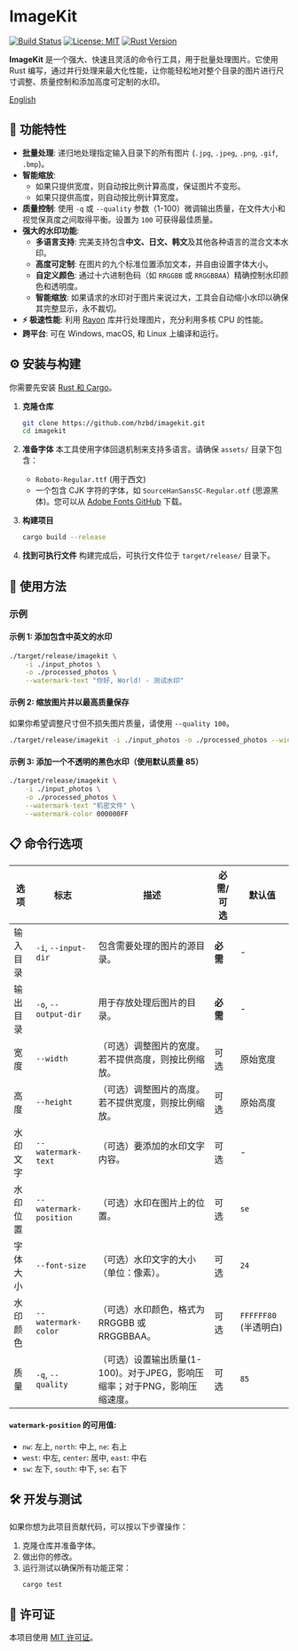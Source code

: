 # ImageKit

[![Build Status](https://img.shields.io/badge/build-passing-brightgreen)](https://github.com/hzbd/imagekit)
[![License: MIT](https://img.shields.io/badge/License-MIT-yellow.svg)](https://opensource.org/licenses/MIT)
[![Rust Version](https://img.shields.io/badge/rust-1.87%2B-blue.svg)](https://www.rust-lang.org)

**ImageKit** 是一个强大、快速且灵活的命令行工具，用于批量处理图片。它使用 Rust 编写，通过并行处理来最大化性能，让你能轻松地对整个目录的图片进行尺寸调整、质量控制和添加高度可定制的水印。

[English](./README.md)

## 🌟 功能特性

- **批量处理**: 递归地处理指定输入目录下的所有图片 (`.jpg`, `.jpeg`, `.png`, `.gif`, `.bmp`)。
- **智能缩放**:
    - 如果只提供宽度，则自动按比例计算高度，保证图片不变形。
    - 如果只提供高度，则自动按比例计算宽度。
- **质量控制**: 使用 `-q` 或 `--quality` 参数（1-100）微调输出质量，在文件大小和视觉保真度之间取得平衡。设置为 `100` 可获得最佳质量。
- **强大的水印功能**:
    - **多语言支持**: 完美支持包含**中文、日文、韩文**及其他各种语言的混合文本水印。
    - **高度可定制**: 在图片的九个标准位置添加文本，并自由设置字体大小。
    - **自定义颜色**: 通过十六进制色码（如 `RRGGBB` 或 `RRGGBBAA`）精确控制水印颜色和透明度。
    - **智能缩放**: 如果请求的水印对于图片来说过大，工具会自动缩小水印以确保其完整显示，永不裁切。
- **⚡ 极速性能**: 利用 [Rayon](https://github.com/rayon-rs/rayon) 库并行处理图片，充分利用多核 CPU 的性能。
- **跨平台**: 可在 Windows, macOS, 和 Linux 上编译和运行。

## ⚙️ 安装与构建

你需要先安装 [Rust 和 Cargo](https://www.rust-lang.org/tools/install)。

1.  **克隆仓库**
    ```bash
    git clone https://github.com/hzbd/imagekit.git
    cd imagekit
    ```

2.  **准备字体**
    本工具使用字体回退机制来支持多语言。请确保 `assets/` 目录下包含：
    *   `Roboto-Regular.ttf` (用于西文)
    *   一个包含 CJK 字符的字体，如 `SourceHanSansSC-Regular.otf` (思源黑体)。您可以从 [Adobe Fonts GitHub](https://github.com/adobe-fonts/source-han-sans/releases) 下载。

3.  **构建项目**
    ```bash
    cargo build --release
    ```

4.  **找到可执行文件**
    构建完成后，可执行文件位于 `target/release/` 目录下。

## 🚀 使用方法

### 示例

#### 示例 1: 添加包含中英文的水印
```bash
./target/release/imagekit \
    -i ./input_photos \
    -o ./processed_photos \
    --watermark-text "你好, World! - 测试水印"
```

#### 示例 2: 缩放图片并以最高质量保存
如果你希望调整尺寸但不损失图片质量，请使用 `--quality 100`。
```bash
./target/release/imagekit -i ./input_photos -o ./processed_photos --width 1024 --quality 100
```

#### 示例 3: 添加一个不透明的黑色水印（使用默认质量 85）
```bash
./target/release/imagekit \
    -i ./input_photos \
    -o ./processed_photos \
    --watermark-text "机密文件" \
    --watermark-color 000000FF
```

## 📋 命令行选项

| 选项                 | 标志                 | 描述                                                                    | 必需/可选 | 默认值   |
| -------------------- | -------------------- | ----------------------------------------------------------------------- | --------- | -------- |
| 输入目录             | `-i`, `--input-dir`  | 包含需要处理的图片的源目录。                                            | **必需**  | -        |
| 输出目录             | `-o`, `--output-dir` | 用于存放处理后图片的目录。                                              | **必需**  | -        |
| 宽度                 | `--width`            | （可选）调整图片的宽度。若不提供高度，则按比例缩放。                    | 可选      | 原始宽度 |
| 高度                 | `--height`           | （可选）调整图片的高度。若不提供宽度，则按比例缩放。                    | 可选      | 原始高度 |
| 水印文字             | `--watermark-text`   | （可选）要添加的水印文字内容。                                          | 可选      | -        |
| 水印位置             | `--watermark-position` | （可选）水印在图片上的位置。                                            | 可选      | `se`     |
| 字体大小             | `--font-size`        | （可选）水印文字的大小（单位：像素）。                                  | 可选      | `24`     |
| 水印颜色             | `--watermark-color`  | （可选）水印颜色，格式为 RRGGBB 或 RRGGBBAA。                           | 可选      | `FFFFFF80` (半透明白) |
| 质量                 | `-q`, `--quality`    | （可选）设置输出质量(1-100)。对于JPEG，影响压缩率；对于PNG，影响压缩速度。 | 可选      | `85`     |

#### `watermark-position` 的可用值:

-   `nw`: 左上, `north`: 中上, `ne`: 右上
-   `west`: 中左, `center`: 居中, `east`: 中右
-   `sw`: 左下, `south`: 中下, `se`: 右下

## 🛠️ 开发与测试

如果你想为此项目贡献代码，可以按以下步骤操作：

1.  克隆仓库并准备字体。
2.  做出你的修改。
3.  运行测试以确保所有功能正常：
    ```bash
    cargo test
    ```

## 📜 许可证

本项目使用 [MIT 许可证](LICENSE)。